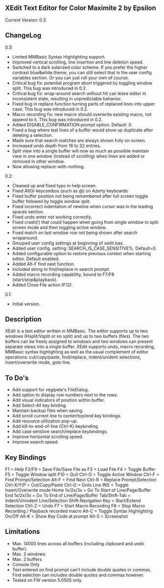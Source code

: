 XEdit Text Editor for Color Maximite 2 by Epsilon
-------------------------------------------------
Current Version: 0.3

ChangeLog
---------
0.3:
- Limited MMBasic Syntax Highlighting support.
- Improved vertical scrolling, line insertion and line deletion speed.
- Switched to a dark solarized color scheme. If you prefer the higher contrast blue&white theme,
  you can still select that in the user config variables section. Or you can just roll your own
  of course.
- Critical bug fix: potential program abort triggered by toggling window split. This bug was 
  introduced in 0.2.
- Critical bug fix: wrap-around search without hit can leave editor in inconsistent state,
  resulting in unpredictable behavior.
- Fixed bug in replace function turning parts of replaced lines into upper case. This bug was
  introduced in 0.2.
- Macro recording fix: new macro should overwrite existing macro, not append to it. This bug was
  introduced in 0.2.
- Added DISABLE_CONFIRMATION prompt option. Default: 0.
- Fixed a bug where last lines of a buffer would show up duplicate after deleting a selection.
- Made sure that search matches are always shown fully on screen.
- Increased undo depth from 16 to 32 entries.
- Split view into a single buffer will now as much as possible maintain view in one window
  (instead of scrolling) when lines are added or removed in other window.
- Now allowing replace-with-nothing.

0.2:
- Cleaned up and fixed typo in help screen.
- Fixed AltGr keycombos (such as @) on Azerty keyboards
- Fixed buffer position not being remembered after full screen toggle buffer followed by toggle
  window split.
- Fixed incorrect indentation of newline when cursor was in the leading spaces section.
- Fixed undo enter not working correctly.
- Fixed crash(!) that could happen when going from single window to split screen mode and 
  then toggling active window.
- Fixed match on last window row not being shown after search wraparound.
- Grouped user config settings at beginning of xedit.bas.
- Added user config. setting: SEARCH_IS_CASE_SENSITIVE%. Default=0. 
- Added configurable option to restore previous context when starting editor. Default enabled.
- Added Alt-F find next function.
- Included string to find/replace in search prompt.
- Added macro recording capability, bound to F7/F8 (start/stop&playback).
- Added Close File action (F12).

0.1:
- Initial version.

Description
-----------
XEdit is a text editor written in MMBasic. The editor supports up to two windows (Hsplit/Vsplit
or no split) and up to two buffers (files). The two buffers can be freely assigned to 
windows and two windows can present separate views into a single buffer.
XEdit supports undo, macro recording, MMBasic syntax highlighting as well as the usual 
complement of editor operations: cut/copy/paste, find/replace, indent/unident selections, 
insert/overwrite mode, goto line.

To Do's
-------
- Add support for vegipete's FileDialog.
- Add option to display row numbers next to the rows.
- Add visual indicators of position within buffer.
- Add Select-All key binding.
- Maintain backup files when saving.
- Add scroll current line to center/top/end key bindings.
- Add resource utilization pop-up.
- Add kill-to-end-of-line (Ctrl-K) keybinding.
- Add case senstive search/replace keybindings.
- Improve horizontal scrolling speed.
- Improve search speed.

Key Bindings
------------
F1         = Help
F2/F9      = Save File/Save File as
F3         = Load File
F4         = Toggle Buffer
F5         = Toggle Window split
F10        = Quit
Ctrl-O     = Toggle Active Window
Ctrl-F     = Find Prompt/Selection
Alt-F      = Find Next
Ctrl-R     = Replace Prompt/Selection
Ctrl-X/Y/P = Cut/Copy/Paste
Ctrl-G     = Goto Line
INS        = Toggle Insert/Overwrite mode
Home 1x/2x/3x = Go To Start of Line/Page/Buffer
End 1x/2x/3x = Go To End of Line/Page/Buffer
Tab/Shift-Tab = Indent/Unindent Line/Selection
Shift-Navigation Key = Start/Extend Selection
Ctrl-Z     = Undo
F7         = Start Macro Recording
F8         = Stop Macro Recording / Playback recorded macro
Alt-C      = Toggle Syntax Highlighting On/Off
Alt-K      = Show Key Code at prompt
Alt-S      = Screenshot

Limitations
-----------
- Max. 14000 lines across all buffers (including clipboard and undo buffer).
- Max. 2 windows
- Max. 2 buffers
- Console Only
- Text entered on find prompt can't include double quotes or commas. Find selection can
includes double quotes and commas however.
- Tested on FW version 5.0505 only.
                                                                                                                               